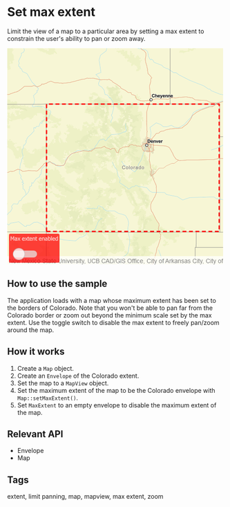 # Set max extent

Limit the view of a map to a particular area by setting a max extent to constrain the user's ability to pan or zoom away. 

![](screenshot.png)

## How to use the sample

The application loads with a map whose maximum extent has been set to the borders of Colorado. Note that you won't be able to pan far from the Colorado border or zoom out beyond the minimum scale set by the max extent. Use the toggle switch to disable the max extent to freely pan/zoom around the map.

## How it works

1. Create a `Map` object.
2. Create an `Envelope` of the Colorado extent.
3. Set the map to a `MapView` object.
4. Set the maximum extent of the map to be the Colorado envelope with `Map::setMaxExtent()`.
5. Set `MaxExtent` to an empty envelope to disable the maximum extent of the map.

## Relevant API

* Envelope
* Map

## Tags

extent, limit panning, map, mapview, max extent, zoom

